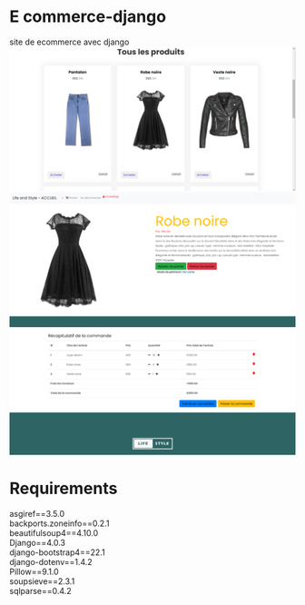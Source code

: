 # E commerce-django
site de ecommerce avec django
![1](static/ecom/images/1.png)
![2](static/ecom/images/2.png)
![3](https://github.com/E-Chams/Application-E-commerce/blob/master/static/ecom/images/3.png)


# Requirements 

asgiref==3.5.0 <br>
backports.zoneinfo==0.2.1 <br>
beautifulsoup4==4.10.0 <br>
Django==4.0.3 <br>
django-bootstrap4==22.1 <br>
django-dotenv==1.4.2 <br>
Pillow==9.1.0 <br>
soupsieve==2.3.1 <br>
sqlparse==0.4.2 <br>
